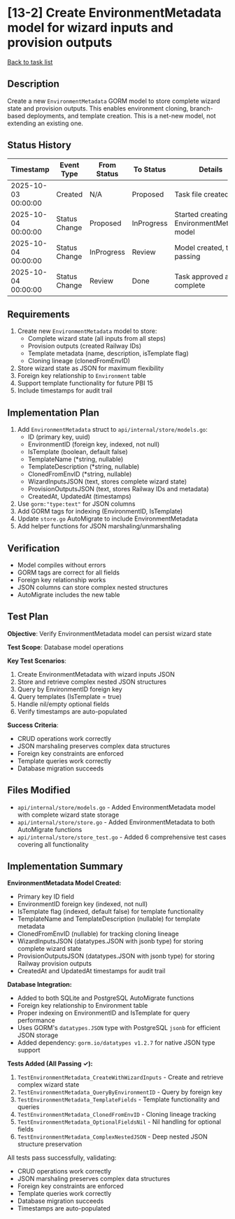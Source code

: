# [13-2] Create EnvironmentMetadata model for wizard inputs and provision outputs

[Back to task list](./tasks.md)

## Description

Create a new `EnvironmentMetadata` GORM model to store complete wizard state and provision outputs. This enables environment cloning, branch-based deployments, and template creation. This is a net-new model, not extending an existing one.

## Status History

| Timestamp | Event Type | From Status | To Status | Details | User |
|-----------|------------|-------------|-----------|---------|------|
| 2025-10-03 00:00:00 | Created | N/A | Proposed | Task file created | AI Agent |
| 2025-10-04 00:00:00 | Status Change | Proposed | InProgress | Started creating EnvironmentMetadata model | AI Agent |
| 2025-10-04 00:00:00 | Status Change | InProgress | Review | Model created, tests passing | AI Agent |
| 2025-10-04 00:00:00 | Status Change | Review | Done | Task approved and complete | sean |

## Requirements

1. Create new `EnvironmentMetadata` model to store:
   - Complete wizard state (all inputs from all steps)
   - Provision outputs (created Railway IDs)
   - Template metadata (name, description, isTemplate flag)
   - Cloning lineage (clonedFromEnvID)
2. Store wizard state as JSON for maximum flexibility
3. Foreign key relationship to `Environment` table
4. Support template functionality for future PBI 15
5. Include timestamps for audit trail

## Implementation Plan

1. Add `EnvironmentMetadata` struct to `api/internal/store/models.go`:
   - ID (primary key, uuid)
   - EnvironmentID (foreign key, indexed, not null)
   - IsTemplate (boolean, default false)
   - TemplateName (*string, nullable)
   - TemplateDescription (*string, nullable)
   - ClonedFromEnvID (*string, nullable)
   - WizardInputsJSON (text, stores complete wizard state)
   - ProvisionOutputsJSON (text, stores Railway IDs and metadata)
   - CreatedAt, UpdatedAt (timestamps)
2. Use `gorm:"type:text"` for JSON columns
3. Add GORM tags for indexing (EnvironmentID, IsTemplate)
4. Update `store.go` AutoMigrate to include EnvironmentMetadata
5. Add helper functions for JSON marshaling/unmarshaling

## Verification

- Model compiles without errors
- GORM tags are correct for all fields
- Foreign key relationship works
- JSON columns can store complex nested structures
- AutoMigrate includes the new table

## Test Plan

**Objective**: Verify EnvironmentMetadata model can persist wizard state

**Test Scope**: Database model operations

**Key Test Scenarios**:
1. Create EnvironmentMetadata with wizard inputs JSON
2. Store and retrieve complex nested JSON structures
3. Query by EnvironmentID foreign key
4. Query templates (IsTemplate = true)
5. Handle nil/empty optional fields
6. Verify timestamps are auto-populated

**Success Criteria**:
- CRUD operations work correctly
- JSON marshaling preserves complex data structures
- Foreign key constraints are enforced
- Template queries work correctly
- Database migration succeeds

## Files Modified

- `api/internal/store/models.go` - Added EnvironmentMetadata model with complete wizard state storage
- `api/internal/store/store.go` - Added EnvironmentMetadata to both AutoMigrate functions
- `api/internal/store/store_test.go` - Added 6 comprehensive test cases covering all functionality

## Implementation Summary

**EnvironmentMetadata Model Created:**
- Primary key ID field
- EnvironmentID foreign key (indexed, not null)
- IsTemplate flag (indexed, default false) for template functionality
- TemplateName and TemplateDescription (nullable) for template metadata
- ClonedFromEnvID (nullable) for tracking cloning lineage
- WizardInputsJSON (datatypes.JSON with jsonb type) for storing complete wizard state
- ProvisionOutputsJSON (datatypes.JSON with jsonb type) for storing Railway provision outputs
- CreatedAt and UpdatedAt timestamps for audit trail

**Database Integration:**
- Added to both SQLite and PostgreSQL AutoMigrate functions
- Foreign key relationship to Environment table
- Proper indexing on EnvironmentID and IsTemplate for query performance
- Uses GORM's `datatypes.JSON` type with PostgreSQL `jsonb` for efficient JSON storage
- Added dependency: `gorm.io/datatypes v1.2.7` for native JSON type support

**Tests Added (All Passing ✓):**
1. `TestEnvironmentMetadata_CreateWithWizardInputs` - Create and retrieve complex wizard state
2. `TestEnvironmentMetadata_QueryByEnvironmentID` - Query by foreign key
3. `TestEnvironmentMetadata_TemplateFields` - Template functionality and queries
4. `TestEnvironmentMetadata_ClonedFromEnvID` - Cloning lineage tracking
5. `TestEnvironmentMetadata_OptionalFieldsNil` - Nil handling for optional fields
6. `TestEnvironmentMetadata_ComplexNestedJSON` - Deep nested JSON structure preservation

All tests pass successfully, validating:
- CRUD operations work correctly
- JSON marshaling preserves complex data structures
- Foreign key constraints are enforced
- Template queries work correctly
- Database migration succeeds
- Timestamps are auto-populated
